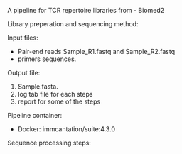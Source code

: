 A pipeline for TCR repertoire libraries from  - Biomed2


Library preperation and sequencing method:



Input files:

* Pair-end reads Sample_R1.fastq and Sample_R2.fastq 
* primers sequences.

Output file:

1. Sample.fasta.
2. log tab file for each steps
3. report for some of the steps


Pipeline container:

* Docker: immcantation/suite:4.3.0


Sequence processing steps:

